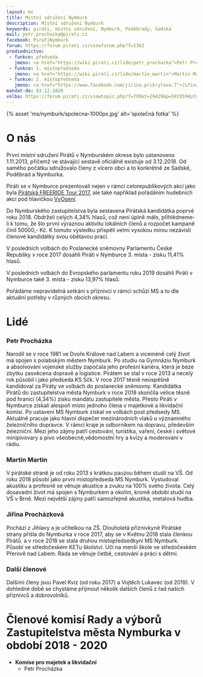 ```yaml
---
layout: ms
title: Místní sdružení Nymburk
description: Místní sdružení Nymburk
keywords: piráti, místní sdružení, Nymburk, Poděbrady, Sadská
mail: petr.prochazka@pirati.cz
facebook: PiratiNymburk
forum: https://forum.pirati.cz/viewforum.php?f=1363
predsednictvo:
 - funkce: předseda
   jmeno: <a href="https://wiki.pirati.cz/lide/petr_prochazka">Petr Procházka</a>
 - funkce: 1. místopředseda
   jmeno: <a href="https://wiki.pirati.cz/lide/martin_martin">Martin Martin</a>
 - funkce: 2. místopředseda
   jmeno: <a href="https://www.facebook.com/jirina.prikrylova.7">Jiřina Procházková</a>
mandat-do: 03.12.2020
volba: https://forum.pirati.cz/viewtopic.php?f=799&t=29429&p=592959#p592959
---
```

{% asset 'ms/nymburk/spolecna-1000px.jpg' alt='společná fotka' %}

# O nás
První místní sdružení Pirátů v Nymburském okrese bylo ustanoveno 1.11.2013, přičemž ve stávající sestavě oficiálně existuje od 3.12.2018. Od samého počátku sdružovalo členy z vícero obcí a to konkrétně ze Sadské, Poděbrad a Nymburka. 

Piráti se v Nymburce prezentovali nejen v rámci celorepublikových akcí jako byla <a href="https://www.facebook.com/groups/PirateFreeRide2017/">Pirátská FREERIDE Tour 2017</a>, ale také například pořádáním hudebních akcí pod hlavičkou <a href="http://www.vyoseni.cz/">VyOsení</a>.

Do Nymburského zastupitelstva byla sestavena Pirátská kandidátka poprvé roku 2018. Obdrželi celých 4,34% hlasů, což není úplně málo, přihlédneme-li k tomu, že šlo první výraznou aktivitu lokálních členů a rozpočet kampaně činil 50000,- Kč. K tomuto výsledku přispěli velmi vysokou mírou nezávislí členové kandidátky svou obětavou prací.

V posledních volbách do Poslanecké sněmovny Parlamentu České Republiky v roce 2017 dosáhli Piráti v Nymburce 3. místa - zisku 11,41% hlasů.

V posledních volbách do Evropského parlamentu roku 2019 dosáhli Piráti v Nymburce také 3. místa - zisku 13,97% hlasů.

Pořádáme nepravidelná setkání s příznivci v rámci schůzí MS a to dle aktuální potřeby v různých obcích okresu.

# Lidé

### Petr Procházka

Narodil se v roce 1981 ve Dvoře Králové nad Labem a víceméně celý život má spojen s polabským městem Nymburk. Po studiu na Gymnáziu Nymburk a absolvování vojenské služby započala jeho profesní kariéra, která je beze zbytku zasvěcena dopravě a logistice. Pirátem se stal v roce 2013 a necelý rok působil i jako předseda KS Sčk. V roce 2017 těsně neúspěšně kandidoval za Piráty ve volbách do poslanecké sněmovny. Kandidátka Pirátů do zastupitelstva města Nymburk v roce 2018 skončila velice těsně pod hranicí (4,34%) zisku mandátu zastupitele města. Přesto Piráti v Nymburce získali alespoň místo jednoho člena v majetkové a likvidační komisi. Po ustavení MS Nymburk získal ve volbách post předsedy MS. Aktuálně pracuje jako hlavní dispečer mezinárodních vlaků u významného železničního dopravce. V rámci kraje je odborníkem na dopravu, především železniční. Mezi jeho zájmy patří cestování, turistika, vaření, české i světové minipivovary a pivo všeobecně,vědomostní hry a kvízy a moderování v rádiu.

### Martin Martin

V pirátské straně je od roku 2013 s krátkou pauzou během studií na VŠ. Od roku 2018 působí jako první místopředseda MS Nymburk. Vystudoval akustiku a profesně se věnuje akustice a zvuku na 100% svého života. Celý dosavadní život má spojen s Nymburkem a okolím, kromě období studií na VŠ v Brně. Mezi největší zájmy patří samozřejmě akustika, metalová hudba.

### Jiřina Procházková

Pochází z Jihlavy a je učitelkou na ZŠ. Dlouholetá příznivkyně Pirátské strany přišla do Nymburka v roce 2017, aby se v Květnu 2018 stala členkou Pirátů. a v roce 2018 se stala druhou místopředsedkyní MS Nymburk. Působí ve středočeském KETu školství. Učí na menší škole ve středočeském Přerově nad Labem. Ráda se věnuje četbě, cestování a práci s dětmi.

### Další členové

Dalšími členy jsou Pavel Kvíz (od roku 2017) a Vojtěch Lukavec (od 2019). V dohledné době se chystáme přijmout několik dalších členů z řad našich příznivců a dobrovolníků.

# Členové komisí Rady a výborů Zastupitelstva města Nymburka v období 2018 - 2020

* **Komise pro majetek a likvidační**
  * Petr Procházka

